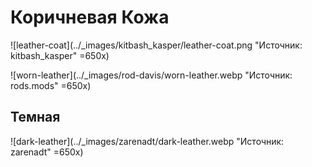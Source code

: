 # Коричневая Кожа

![leather-coat](../_images/kitbash_kasper/leather-coat.png "Источник: kitbash_kasper" =650x)

![worn-leather](../_images/rod-davis/worn-leather.webp "Источник: rods.mods" =650x)

## Темная

![dark-leather](../_images/zarenadt/dark-leather.webp "Источник: zarenadt" =650x)
